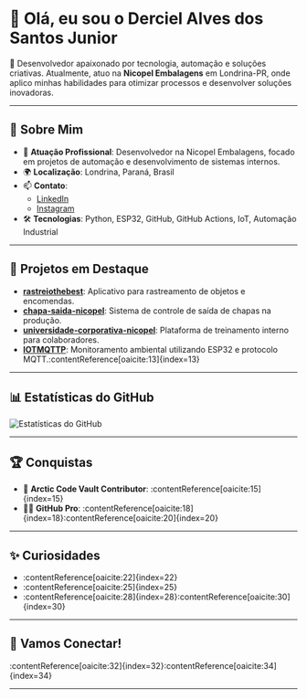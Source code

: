 # 👋 Olá, eu sou o Derciel Alves dos Santos Junior

🎯 Desenvolvedor apaixonado por tecnologia, automação e soluções criativas. Atualmente, atuo na **Nicopel Embalagens** em Londrina-PR, onde aplico minhas habilidades para otimizar processos e desenvolver soluções inovadoras.

---

## 🚀 Sobre Mim

- 💼 **Atuação Profissional**: Desenvolvedor na Nicopel Embalagens, focado em projetos de automação e desenvolvimento de sistemas internos.
- 🌍 **Localização**: Londrina, Paraná, Brasil
- 📫 **Contato**:
  - [LinkedIn](https://www.linkedin.com/in/derciel-junior)
  - [Instagram](https://www.instagram.com/dercieljunior)
- 🛠️ **Tecnologias**: Python, ESP32, GitHub, GitHub Actions, IoT, Automação Industrial

---

## 📌 Projetos em Destaque

- [**rastreiothebest**](https://github.com/Derciel/rastreiothebest): Aplicativo para rastreamento de objetos e encomendas.
- [**chapa-saida-nicopel**](https://github.com/Derciel/chapa-saida-nicopel): Sistema de controle de saída de chapas na produção.
- [**universidade-corporativa-nicopel**](https://github.com/Derciel/universidade-corporativa-nicopel): Plataforma de treinamento interno para colaboradores.
- [**IOTMQTTP**](https://github.com/Derciel/IOTMQTTP): Monitoramento ambiental utilizando ESP32 e protocolo MQTT.:contentReference[oaicite:13]{index=13}

---

## 📊 Estatísticas do GitHub

![Estatísticas do GitHub](https://github-readme-stats.vercel.app/api?username=Derciel&show_icons=true&theme=radical)

---

## 🏆 Conquistas

- 🧊 **Arctic Code Vault Contributor**: :contentReference[oaicite:15]{index=15}
- 🧑‍💻 **GitHub Pro**: :contentReference[oaicite:18]{index=18}:contentReference[oaicite:20]{index=20}

---

## ✨ Curiosidades

- :contentReference[oaicite:22]{index=22}
- :contentReference[oaicite:25]{index=25}
- :contentReference[oaicite:28]{index=28}:contentReference[oaicite:30]{index=30}

---

## 💬 Vamos Conectar!

:contentReference[oaicite:32]{index=32}:contentReference[oaicite:34]{index=34}

---


